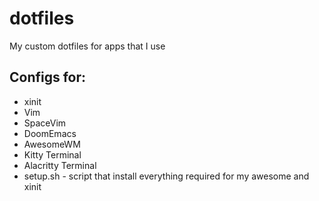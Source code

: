 # dotfiles
My custom dotfiles for apps that I use  

## Configs for:
 - xinit  
 - Vim  
 - SpaceVim  
 - DoomEmacs  
 - AwesomeWM  
 - Kitty Terminal  
 - Alacritty Terminal  
 - setup.sh - script that install everything required for my awesome and xinit     
